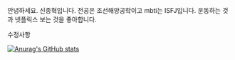 안녕하세요. 신종혁입니다. 전공은 조선해양공학이고 mbti는 ISFJ입니다. 운동하는 것과 넷플릭스 보는 것을 좋아합니다.

수정사항

[![Anurag's GitHub stats](https://github-readme-stats.vercel.app/api?username=ShinJongHyuk)](https://github.com/anuraghazra/github-readme-stats)










